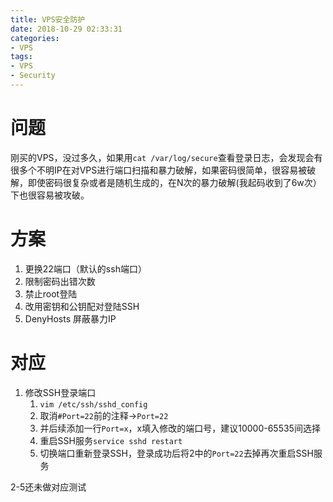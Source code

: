 ```yaml
---
title: VPS安全防护
date: 2018-10-29 02:33:31
categories:
- VPS
tags:
- VPS
- Security
---
```

# 问题

刚买的VPS，没过多久，如果用`cat /var/log/secure`查看登录日志，会发现会有很多个不明IP在对VPS进行端口扫描和暴力破解，如果密码很简单，很容易被破解，即使密码很复杂或者是随机生成的，在N次的暴力破解(我起码收到了6w次）下也很容易被攻破。

# 方案

1. 更换22端口（默认的ssh端口）
2. 限制密码出错次数
3. 禁止root登陆
4. 改用密钥和公钥配对登陆SSH
5. DenyHosts 屏蔽暴力IP

# 对应

1. 修改SSH登录端口
    1. `vim /etc/ssh/sshd_config`
    2. 取消`#Port=22`前的注释->`Port=22`
    3. 并后续添加一行`Port=x`，x填入修改的端口号，建议10000-65535间选择
    4. 重启SSH服务`service sshd restart`
    5. 切换端口重新登录SSH，登录成功后将2中的`Port=22`去掉再次重启SSH服务

2-5还未做对应测试
